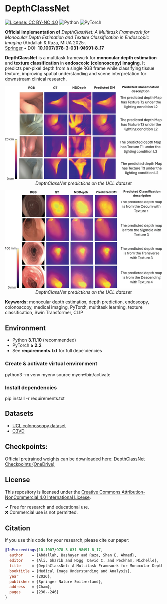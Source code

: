 # DepthClassNet
[![License: CC BY-NC 4.0](https://img.shields.io/badge/License-CC%20BY--NC%204.0-lightgrey.svg)](LICENSE)
![Python](https://img.shields.io/badge/Python-3.11-blue)
![PyTorch](https://img.shields.io/badge/PyTorch-%E2%89%A52.2-red)


**Official implementation of** *DepthClassNet: A Multitask Framework for Monocular Depth Estimation and Texture Classification in Endoscopic Imaging* (Abdallah & Raza, MIUA 2025).  
[Springer](https://link.springer.com/chapter/10.1007/978-3-031-98691-8_17) • DOI: **10.1007/978-3-031-98691-8_17**

**DepthClassNet** is a multitask framework for **monocular depth estimation** and **texture classification** in **endoscopic (colonoscopy) imaging**. It predicts per-pixel depth from a single RGB frame while classifying tissue texture, improving spatial understanding and scene interpretation for downstream clinical research.  

<p align="center">
  <img src="assets/ucl.webp" alt="DepthClassNet predictions on the UCL dataset" width="600"><br>
  <em>DepthClassNet predictions on the UCL dataset</em>
</p>




<p align="center">
  <img src="assets/C3vd.webp" alt="DepthClassNet predictions on the C3VD dataset" width="600"><br>
  <em>DepthClassNet predictions on the UCL dataset</em>
</p>

**Keywords:** monocular depth estimation, depth prediction, endoscopy, colonoscopy, medical imaging, PyTorch, multitask learning, texture classification, Swin Transformer, CLIP

## Environment
- Python **3.11.10** (recommended)  
- PyTorch **≥ 2.2**  
- See **requirements.txt** for full dependencies
  
### Create & activate virtual environment 
python3 -m venv myenv
source myenv/bin/activate  

### Install dependencies
pip install -r requirements.txt


## Datasets

- [UCL colonoscopy dataset](http://cmic.cs.ucl.ac.uk/ColonoscopyDepth/)
- [C3VD](https://durrlab.github.io/C3VD/)


## Checkpoints:
Official pretrained weights can be downloaded here:
[DepthClassNet Checkpoints (OneDrive)](https://livewarwickac-my.sharepoint.com/:u:/g/personal/u2191607_live_warwick_ac_uk/EfUTsqll2CpGkhtK6BP3JdgBTBtmhPZWxF1xldApteRibQ?email=bashayer.q8%40gmail.com&e=bmqgYY)

## License
This repository is licensed under the 
[Creative Commons Attribution-NonCommercial 4.0 International License](https://creativecommons.org/licenses/by-nc/4.0/).

✔ Free for research and educational use.  
❌ Commercial use is not permitted.

## Citation
If you use this code for your research, please cite our paper:
```bibtex
@InProceedings{10.1007/978-3-031-98691-8_17,
  author    = {Abdallah, Bashayer and Raza, Shan E. Ahmed},
  editor    = {Ali, Sharib and Hogg, David C. and Peckham, Michelle},
  title     = {DepthClassNet: A Multitask Framework for Monocular Depth Estimation and Texture Classification in Endoscopic Imaging},
  booktitle = {Medical Image Understanding and Analysis},
  year      = {2026},
  publisher = {Springer Nature Switzerland},
  address   = {Cham},
  pages     = {230--246}
}


